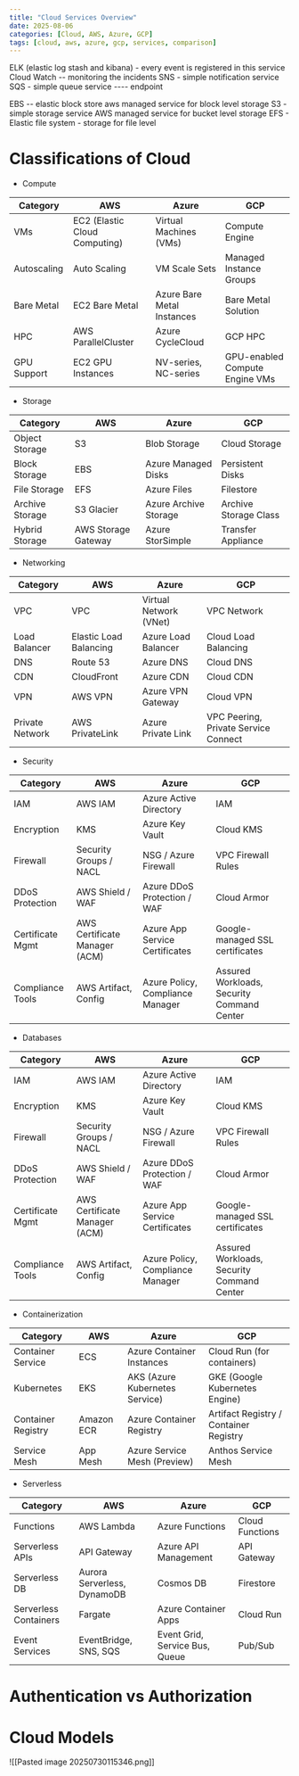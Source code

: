 ```yaml
---
title: "Cloud Services Overview"
date: 2025-08-06
categories: [Cloud, AWS, Azure, GCP]
tags: [cloud, aws, azure, gcp, services, comparison]
---
```


ELK (elastic log stash and kibana)  - every event is registered in this service
Cloud Watch -- monitoring the incidents
SNS  - simple notification service
SQS - simple queue service  ---- endpoint

EBS -- elastic block store  aws managed service for block level storage
S3 - simple storage service AWS managed service for bucket level storage
EFS - Elastic file system - storage for file level

# Classifications of Cloud

- Compute

| Category    | **AWS**                       | **Azure**                  | **GCP**                        |
| ----------- | ----------------------------- | -------------------------- | ------------------------------ |
| VMs         | EC2 (Elastic Cloud Computing) | Virtual Machines (VMs)     | Compute Engine                 |
| Autoscaling | Auto Scaling                  | VM Scale Sets              | Managed Instance Groups        |
| Bare Metal  | EC2 Bare Metal                | Azure Bare Metal Instances | Bare Metal Solution            |
| HPC         | AWS ParallelCluster           | Azure CycleCloud           | GCP HPC                        |
| GPU Support | EC2 GPU Instances             | NV-series, NC-series       | GPU-enabled Compute Engine VMs |

- Storage

| Category        | **AWS**             | **Azure**             | **GCP**               |
| --------------- | ------------------- | --------------------- | --------------------- |
| Object Storage  | S3                  | Blob Storage          | Cloud Storage         |
| Block Storage   | EBS                 | Azure Managed Disks   | Persistent Disks      |
| File Storage    | EFS                 | Azure Files           | Filestore             |
| Archive Storage | S3 Glacier          | Azure Archive Storage | Archive Storage Class |
| Hybrid Storage  | AWS Storage Gateway | Azure StorSimple      | Transfer Appliance    |

- Networking

| Category        | **AWS**                | **Azure**              | **GCP**                              |
| --------------- | ---------------------- | ---------------------- | ------------------------------------ |
| VPC             | VPC                    | Virtual Network (VNet) | VPC Network                          |
| Load Balancer   | Elastic Load Balancing | Azure Load Balancer    | Cloud Load Balancing                 |
| DNS             | Route 53               | Azure DNS              | Cloud DNS                            |
| CDN             | CloudFront             | Azure CDN              | Cloud CDN                            |
| VPN             | AWS VPN                | Azure VPN Gateway      | Cloud VPN                            |
| Private Network | AWS PrivateLink        | Azure Private Link     | VPC Peering, Private Service Connect |

- Security

| Category         | **AWS**                       | **Azure**                        | **GCP**                                    |
| ---------------- | ----------------------------- | -------------------------------- | ------------------------------------------ |
| IAM              | AWS IAM                       | Azure Active Directory           | IAM                                        |
| Encryption       | KMS                           | Azure Key Vault                  | Cloud KMS                                  |
| Firewall         | Security Groups / NACL        | NSG / Azure Firewall             | VPC Firewall Rules                         |
| DDoS Protection  | AWS Shield / WAF              | Azure DDoS Protection / WAF      | Cloud Armor                                |
| Certificate Mgmt | AWS Certificate Manager (ACM) | Azure App Service Certificates   | Google-managed SSL certificates            |
| Compliance Tools | AWS Artifact, Config          | Azure Policy, Compliance Manager | Assured Workloads, Security Command Center |

- Databases

| Category         | **AWS**                       | **Azure**                        | **GCP**                                    |
| ---------------- | ----------------------------- | -------------------------------- | ------------------------------------------ |
| IAM              | AWS IAM                       | Azure Active Directory           | IAM                                        |
| Encryption       | KMS                           | Azure Key Vault                  | Cloud KMS                                  |
| Firewall         | Security Groups / NACL        | NSG / Azure Firewall             | VPC Firewall Rules                         |
| DDoS Protection  | AWS Shield / WAF              | Azure DDoS Protection / WAF      | Cloud Armor                                |
| Certificate Mgmt | AWS Certificate Manager (ACM) | Azure App Service Certificates   | Google-managed SSL certificates            |
| Compliance Tools | AWS Artifact, Config          | Azure Policy, Compliance Manager | Assured Workloads, Security Command Center |

- Containerization 

| Category           | **AWS**    | **Azure**                      | **GCP**                                |
| ------------------ | ---------- | ------------------------------ | -------------------------------------- |
| Container Service  | ECS        | Azure Container Instances      | Cloud Run (for containers)             |
| Kubernetes         | EKS        | AKS (Azure Kubernetes Service) | GKE (Google Kubernetes Engine)         |
| Container Registry | Amazon ECR | Azure Container Registry       | Artifact Registry / Container Registry |
| Service Mesh       | App Mesh   | Azure Service Mesh (Preview)   | Anthos Service Mesh                    |

- Serverless

| Category              | **AWS**                     | **Azure**                      | **GCP**         |
| --------------------- | --------------------------- | ------------------------------ | --------------- |
| Functions             | AWS Lambda                  | Azure Functions                | Cloud Functions |
| Serverless APIs       | API Gateway                 | Azure API Management           | API Gateway     |
| Serverless DB         | Aurora Serverless, DynamoDB | Cosmos DB                      | Firestore       |
| Serverless Containers | Fargate                     | Azure Container Apps           | Cloud Run       |
| Event Services        | EventBridge, SNS, SQS       | Event Grid, Service Bus, Queue | Pub/Sub         |

# Authentication vs Authorization

# Cloud Models

![[Pasted image 20250730115346.png]]
